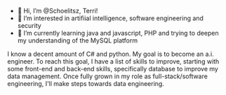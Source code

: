 - 👋 Hi, I’m @Schoelitsz, Terri!
- 👀 I’m interested in artifiial intelligence, software engineering and security
- 🌱 I’m currently learning java and javascript, PHP and trying to deepen my understanding of the MySQL platform

I know a decent amount of C# and python. My goal is to become an a.i. engineer. To reach this goal, I have a list of skills to improve, starting with some front-end 
and back-end skills, specifically database to improve my data management. Once fully grown in my role as full-stack/software engineering, I'll make steps towards data 
engineering. 
<!---
Schoelitsz/Schoelitsz is a ✨ special ✨ repository because its `README.md` (this file) appears on your GitHub profile.
You can click the Preview link to take a look at your changes.
--->
